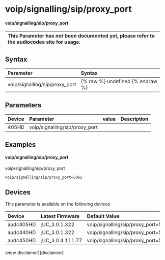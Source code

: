 ﻿---
description: voip/signalling/sip/proxy_port
search: false
---

# voip/signalling/sip/proxy_port

#### voip/signalling/sip/proxy_port


| This Parameter has not been documented yet, please refer to the audiocodes site for usage.  |
| :--- |

## Syntax
| Parameter | Syntax |
| :--- | :--- |
|voip/signalling/sip/proxy_port | {% raw %} undefined {% endraw %} |

## Parameters
|Device|Parameter|value|Description|
|:---|:---|:---|:---|
| 405HD | voip/signalling/sip/proxy_port |  |  |

## Examples
#### voip/signalling/sip/proxy_port

voip/signalling/sip/proxy_port

```
voip/signalling/sip/proxy_port=5061
```

## Devices
This parameter is available on the following devices

| Device | Latest Firmware | Default Value |
|:---|:---|:---|
| audc405HD | ;UC_3.0.1.322 | voip/signalling/sip/proxy_port=5061 
| audc440HD | ;UC_3.0.1.322 | voip/signalling/sip/proxy_port=5061 
| audc450HD | ;UC_3.0.4.111.77 | voip/signalling/sip/proxy_port=5061 

(view disclaimer)[disclaimer]
